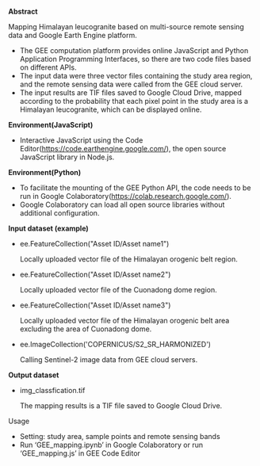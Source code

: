 **Abstract**

Mapping Himalayan leucogranite based on multi-source remote sensing data and Google Earth Engine platform.

-   The GEE computation platform provides online JavaScript and Python Application Programming Interfaces, so there are two code files based on different APIs.
-   The input data were three vector files containing the study area region, and the remote sensing data were called from the GEE cloud server.
-   The input results are TIF files saved to Google Cloud Drive, mapped according to the probability that each pixel point in the study area is a Himalayan leucogranite, which can be displayed online.

**Environment(JavaScript)**

-   Interactive JavaScript using the Code Editor(https://code.earthengine.google.com/), the open source JavaScript library in Node.js.

**Environment(Python)**

-   To facilitate the mounting of the GEE Python API, the code needs to be run in Google Colaboratory(https://colab.research.google.com/).
-   Google Colaboratory can load all open source libraries without additional configuration.

**Input dataset (example)**

-   ee.FeatureCollection("Asset ID/Asset name1")

    Locally uploaded vector file of the Himalayan orogenic belt region.

-   ee.FeatureCollection("Asset ID/Asset name2")

    Locally uploaded vector file of the Cuonadong dome region.

-   ee.FeatureCollection("Asset ID/Asset name3")

    Locally uploaded vector file of the Himalayan orogenic belt area excluding the area of Cuonadong dome.

-   ee.ImageCollection('COPERNICUS/S2_SR_HARMONIZED')

    Calling Sentinel-2 image data from GEE cloud servers.


**Output dataset**

-   img_classfication.tif

    The mapping results is a TIF file saved to Google Cloud Drive.


Usage

-   Setting: study area, sample points and remote sensing bands
-   Run ‘GEE_mapping.ipynb’ in Google Colaboratory or run ‘GEE_mapping.js’ in GEE Code Editor
